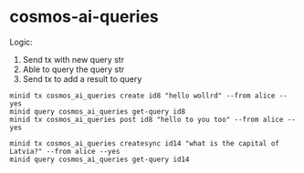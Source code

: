 # cosmos-ai-queries

Logic:

1. Send tx with new query str
2. Able to query the query str
3. Send tx to add a result to query

```shell
minid tx cosmos_ai_queries create id8 "hello wollrd" --from alice --yes
minid query cosmos_ai_queries get-query id8
minid tx cosmos_ai_queries post id8 "hello to you too" --from alice --yes

minid tx cosmos_ai_queries createsync id14 "what is the capital of Latvia?" --from alice --yes
minid query cosmos_ai_queries get-query id14
```